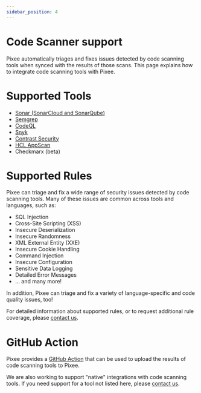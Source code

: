 ```yaml
---
sidebar_position: 4
---
```


# Code Scanner support

Pixee automatically triages and fixes issues detected by code scanning tools when synced with the results of those scans. This page explains how to integrate code scanning tools with Pixee.

# Supported Tools

- [Sonar (SonarCloud and SonarQube)](/code-scanning-tools/sonar)
- [Semgrep](/code-scanning-tools/semgrep)
- [CodeQL](/code-scanning-tools/codeql)
- [Snyk](/code-scanning-tools/snyk)
- [Contrast Security](/code-scanning-tools/codeql)
- [HCL AppScan](/code-scanning-tools/codeql)
- Checkmarx (beta)

# Supported Rules

Pixee can triage and fix a wide range of security issues detected by code scanning tools. Many of these issues are common across tools and languages, such as:

- SQL Injection
- Cross-Site Scripting (XSS)
- Insecure Deserialization
- Insecure Randomness
- XML External Entity (XXE)
- Insecure Cookie Handling
- Command Injection
- Insecure Configuration
- Sensitive Data Logging
- Detailed Error Messages
- ... and many more!

In addition, Pixee can triage and fix a variety of language-specific and code quality issues, too!

For detailed information about supported rules, or to request additional rule coverage, please [contact us](https://pixee.ai/demo-landing-page).

# GitHub Action

Pixee provides a [GitHub Action](https://github.com/marketplace/actions/upload-tool-results-to-pixeebot) that can be used to upload the results of code scanning tools to Pixee.

We are also working to support "native" integrations with code scanning tools. If you need support for a tool not listed here, please [contact us](https://pixee.ai/demo-landing-page).

